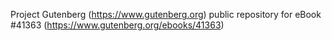 Project Gutenberg (https://www.gutenberg.org) public repository for eBook #41363 (https://www.gutenberg.org/ebooks/41363)
